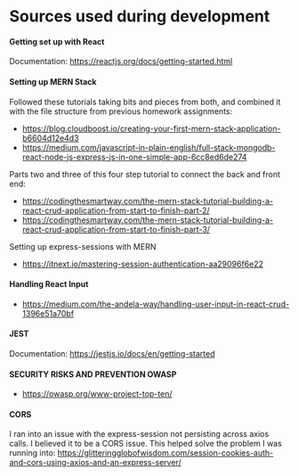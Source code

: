 # Sources used during development

#### Getting set up with React
Documentation: https://reactjs.org/docs/getting-started.html

#### Setting up MERN Stack
Followed these tutorials taking bits and pieces from both, and combined it with the file structure from previous homework assignments: 
- https://blog.cloudboost.io/creating-your-first-mern-stack-application-b6604d12e4d3
- https://medium.com/javascript-in-plain-english/full-stack-mongodb-react-node-js-express-js-in-one-simple-app-6cc8ed6de274

Parts two and three of this four step tutorial to connect the back and front end:
- https://codingthesmartway.com/the-mern-stack-tutorial-building-a-react-crud-application-from-start-to-finish-part-2/
- https://codingthesmartway.com/the-mern-stack-tutorial-building-a-react-crud-application-from-start-to-finish-part-3/

Setting up express-sessions with MERN
- https://itnext.io/mastering-session-authentication-aa29096f6e22

#### Handling React Input
- https://medium.com/the-andela-way/handling-user-input-in-react-crud-1396e51a70bf

#### JEST
Documentation: https://jestjs.io/docs/en/getting-started

#### SECURITY RISKS AND PREVENTION OWASP
- https://owasp.org/www-project-top-ten/

#### CORS
I ran into an issue with the express-session not persisting across axios calls. I believed it to be a CORS issue. This helped solve the problem I was running into: https://glitteringglobofwisdom.com/session-cookies-auth-and-cors-using-axios-and-an-express-server/
